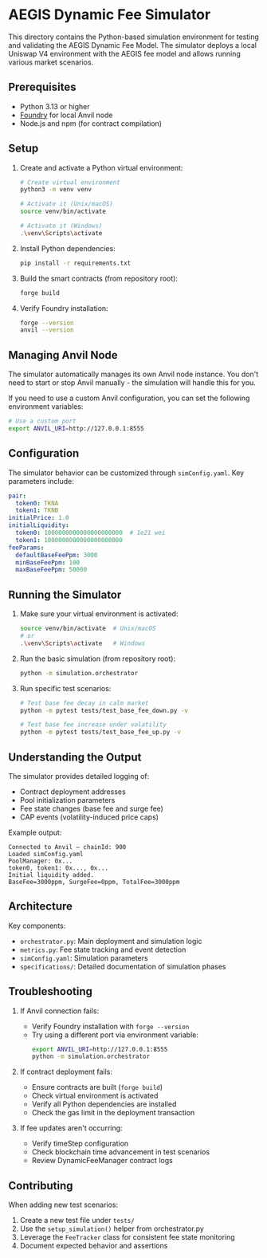 # AEGIS Dynamic Fee Simulator

This directory contains the Python-based simulation environment for testing and validating the AEGIS Dynamic Fee Model. The simulator deploys a local Uniswap V4 environment with the AEGIS fee model and allows running various market scenarios.

## Prerequisites

- Python 3.13 or higher
- [Foundry](https://book.getfoundry.sh/getting-started/installation) for local Anvil node
- Node.js and npm (for contract compilation)

## Setup

1. Create and activate a Python virtual environment:

   ```bash
   # Create virtual environment
   python3 -m venv venv
   
   # Activate it (Unix/macOS)
   source venv/bin/activate
   
   # Activate it (Windows)
   .\venv\Scripts\activate
   ```

2. Install Python dependencies:

   ```bash
   pip install -r requirements.txt
   ```

3. Build the smart contracts (from repository root):

   ```bash
   forge build
   ```

4. Verify Foundry installation:

   ```bash
   forge --version
   anvil --version
   ```

## Managing Anvil Node

The simulator automatically manages its own Anvil node instance. You don't need to start or stop Anvil manually - the simulation will handle this for you.

If you need to use a custom Anvil configuration, you can set the following environment variables:
```bash
# Use a custom port
export ANVIL_URI=http://127.0.0.1:8555
```

## Configuration

The simulator behavior can be customized through `simConfig.yaml`. Key parameters include:

```yaml
pair:
  token0: TKNA
  token1: TKNB
initialPrice: 1.0
initialLiquidity:
  token0: 1000000000000000000000  # 1e21 wei
  token1: 1000000000000000000000
feeParams:
  defaultBaseFeePpm: 3000
  minBaseFeePpm: 100
  maxBaseFeePpm: 50000
```

## Running the Simulator

1. Make sure your virtual environment is activated:

   ```bash
   source venv/bin/activate  # Unix/macOS
   # or
   .\venv\Scripts\activate   # Windows
   ```

2. Run the basic simulation (from repository root):

   ```bash
   python -m simulation.orchestrator
   ```

3. Run specific test scenarios:

   ```bash
   # Test base fee decay in calm market
   python -m pytest tests/test_base_fee_down.py -v
   
   # Test base fee increase under volatility
   python -m pytest tests/test_base_fee_up.py -v
   ```

## Understanding the Output

The simulator provides detailed logging of:

- Contract deployment addresses
- Pool initialization parameters
- Fee state changes (base fee and surge fee)
- CAP events (volatility-induced price caps)

Example output:

``` text
Connected to Anvil – chainId: 900
Loaded simConfig.yaml
PoolManager: 0x...
token0, token1: 0x..., 0x...
Initial liquidity added.
BaseFee=3000ppm, SurgeFee=0ppm, TotalFee=3000ppm
```

## Architecture

Key components:

- `orchestrator.py`: Main deployment and simulation logic
- `metrics.py`: Fee state tracking and event detection
- `simConfig.yaml`: Simulation parameters
- `specifications/`: Detailed documentation of simulation phases

## Troubleshooting

1. If Anvil connection fails:
   - Verify Foundry installation with `forge --version`
   - Try using a different port via environment variable:
     ```bash
     export ANVIL_URI=http://127.0.0.1:8555
     python -m simulation.orchestrator
     ```

2. If contract deployment fails:
   - Ensure contracts are built (`forge build`)
   - Check virtual environment is activated
   - Verify all Python dependencies are installed
   - Check the gas limit in the deployment transaction

3. If fee updates aren't occurring:
   - Verify timeStep configuration
   - Check blockchain time advancement in test scenarios
   - Review DynamicFeeManager contract logs

## Contributing

When adding new test scenarios:

1. Create a new test file under `tests/`
2. Use the `setup_simulation()` helper from orchestrator.py
3. Leverage the `FeeTracker` class for consistent fee state monitoring
4. Document expected behavior and assertions

